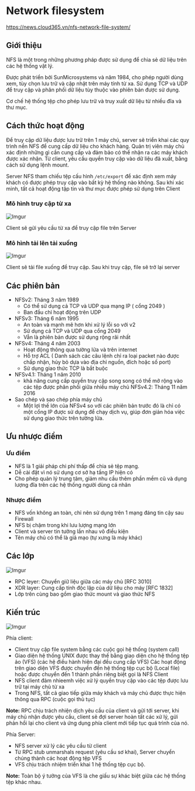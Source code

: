 # Network filesystem

https://news.cloud365.vn/nfs-network-file-system/

## Giới thiệu

NFS là một trong những phương pháp được sử dụng để chia sẻ dữ liệu trên các hệ thống vật lý.

Được phát triển bởi SunMicrosystems và năm 1984, cho phép người dùng xem, tùy chọn lưu trữ và cập nhật trên máy tính từ xa.
Sử dụng TCP và UDP để truy cập và phân phối dữ liệu tùy thuộc vào phiên bản được sử dụng.

Cơ chế hệ thống tệp cho phép lưu trữ và truy xuất dữ liệu từ nhiều đĩa và thư mục.

## Cách thức hoạt động

Để truy cập dữ liệu được lưu trữ trên 1 máy chủ, server sẽ triển khai các quy trình nền NFS để cung cấp dữ liệu cho khách hàng. Quản trị viên máy chủ xác định những gì cần cung cấp và đảm bảo có thể nhận ra các máy khách được xác nhận.
Từ client, yêu cầu quyền truy cập vào dữ liệu đã xuất, bằng cách sử dụng lệnh mount.

Server NFS tham chiếu tệp cấu hình `/etc/export` để xác định xem máy khách có được phép truy cập vào bất kỳ hệ thống nào không. Sau khi xác minh, tất cả hoạt động tập tin và thư mục được phép sử dụng trên Client

### Mô hình truy cập từ xa

![Imgur](https://i.imgur.com/Eyxx9qa.png)

Client sẽ gửi yêu cầu từ xa để truy cập file trên Server

### Mô hình tải lên tải xuống

![Imgur](https://i.imgur.com/ITiZO0t.png)

Client sẽ tải file xuống để truy cập. Sau khi truy cập, file sẽ trở lại server

## Các phiên bản

- NFSv2: Tháng 3 năm 1989
    - Có thể sử dụng cả TCP và UDP qua mạng IP ( cổng 2049 )
    - Ban đầu chỉ hoạt động trên UDP
- NFSv3: Tháng 6 năm 1995
    - An toàn và mạnh mẽ hơn khi xử lý lỗi so với v2
    - Sử dụng cả TCP và UDP qua cổng 2049
    - Vẫn là phiên bản được sử dụng rộng rãi nhất
- NFSv4: Tháng 4 năm 2003
    - Hoạt động thông qua tường lửa và trên internet
    - Hỗ trợ ACL ( Danh sách các câu lệnh chỉ ra loại packet nào được chấp nhận, hủy bỏ dựa vào địa chỉ nguồn, đích hoặc số port)
    - Sử dụng giao thức TCP là bắt buộc
- NFSv4.1: Tháng 1 năm 2010
    - khả năng cung cấp quyền truy cập song song có thể mở rộng vào các tệp được phân phối giữa nhiều máy chủ
NFSv4.2: Tháng 11 năm 2016
- Sao chép và sao chép phía máy chủ
    - Một lợi thế lớn của NFSv4 so với các phiên bản trước đó là chỉ có một cổng IP được sử dụng để chạy dịch vụ, giúp đơn giản hóa việc sử dụng giao thức trên tường lửa.

## Ưu nhược điểm

### Ưu điểm 

- NFS là 1 giải pháp chi phí thấp để chia sẻ tệp mạng.
- Dễ cài đặt vì nó sử dụng cơ sở hạ tầng IP hiện có
- Cho phép quản lý trung tâm, giảm nhu cầu thêm phần mềm cũ và dụng lượng đĩa trên các hệ thống người dùng cá nhân

### Nhược điểm 

- NFS vốn không an toàn, chỉ nên sử dụng trên 1 mạng đáng tin cậy sau Firewall
- NFS bị chậm trong khi lưu lượng mạng lớn
- Client và server tin tưởng lần nhau vô điều kiện
- Tên máy chủ có thể là giả mạo (tự xưng là máy khác)

## Các lớp

![Imgur](https://i.imgur.com/uGdhf3I.png)

- RPC leyer: Chuyển giữ liệu giữa các máy chủ [RFC 3010]
- XDR layer: Cung cấp tính độc lập của dữ liệu cho máy [RFC 1832]
- Lớp trên cùng bao gồm giao thức mount và giao thức NFS

## Kiến trúc

![Imgur](https://i.imgur.com/rXFDfKN.png)

Phía client:

- Client truy cập file system bằng các cuộc gọi hệ thống (system call)
- Giao diện hệ thống UNIX được thay thế bằng giao diện cho hệ thống tệp ảo (VFS) (các hệ điều hành hiện đại đều cung cấp VFS)
Các hoạt động trên giao diện VFS được chuyển đến hệ thống tệp cục bộ (Local file) hoặc được chuyển đến 1 thành phần riêng biệt gọi là NFS Client
- NFS client đảm nhieemh việc xử lý quyền truy cập vào các tệp được lưu trữ tại máy chủ từ xa
- Trong NFS, tất cả giao tiếp giữa máy khách và máy chủ được thực hiện thông qua RPC (cuộc gọi thủ tục)

**Note:** RPC chịu trách nhiện dịch yêu cầu của client và gửi tới server, khi máy chủ nhận được yêu cầu, client sẽ đợi server hoàn tất các xử lý, gửi phản hồi lại cho client và ứng dụng phía client mới tiếp tục quá trình của nó.

Phía Server:

- NFS server xử lý các yêu cầu từ client
- Từ RPC stub unmarshals request (yêu cầu sơ khai), Server chuyển chúng thành các hoạt động tệp VFS
- VFS chịu trách nhiệm triển khai 1 hệ thống tệp cục bộ.

**Note:** Toàn bộ ý tưởng của VFS là che giấu sự khác biệt giữa các hệ thống tệp khác nhau.
